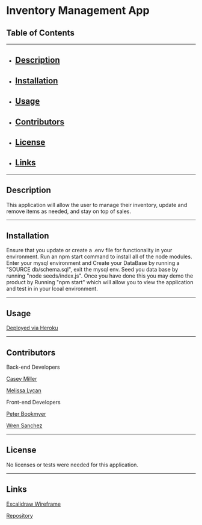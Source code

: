 # Inventory Management App
## Table of Contents
----------------------------------------------------------------
- ## [Description](#description)
- ## [Installation](#installation)
- ## [Usage](#usage)
- ## [Contributors](#contributors)
- ## [License](#license)
- ## [Links](#links)
----------------------------------------------------------------
## Description
This application will allow the user to manage their inventory, update and remove items as needed, and stay on top of sales.

----------------------------------------------------------------
## Installation

Ensure that you update or create a .env file for functionality in your environment. Run an npm start command to install all of the node modules. Enter your mysql environment and Create your DataBase by running a "SOURCE db/schema.sql", exit the mysql env. Seed you data base by running "node seeds/index.js". Once you have done this you may demo the product by Running "npm start" which will allow you to view the application and test in in your lcoal environment.

----------------------------------------------------------------
## Usage

<a href="https://dry-caverns-71259.herokuapp.com/">Deployed via Heroku</a>

----------------------------------------------------------------
## Contributors

Back-end Developers

 <a href="https://github.com/CaseySMiller">Casey Miller</a>
 
 <a href="https://github.com/MelissaLycan">Melissa Lycan</a>
 
Front-end Developers

 <a href="https://github.com/PeterBookmyer">Peter Bookmyer</a>
 
 <a href="https://github.com/wrenvana">Wren Sanchez</a>

----------------------------------------------------------------
## License

No licenses or tests were needed for this application.

----------------------------------------------------------------
## Links

<a href="https://excalidraw.com/#json=Z6zSIde48inf7BAGemuAV,-T0tIUJ1ba_0OhDFZBB9xg">Excalidraw Wireframe</a>

<a href="https://github.com/PeterBookmyer/Inventory-Management-App">Repository</a>
